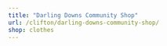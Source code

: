 ```yaml
---
title: "Darling Downs Community Shop"
url: /clifton/darling-downs-community-shop/
shop: clothes
---
```

